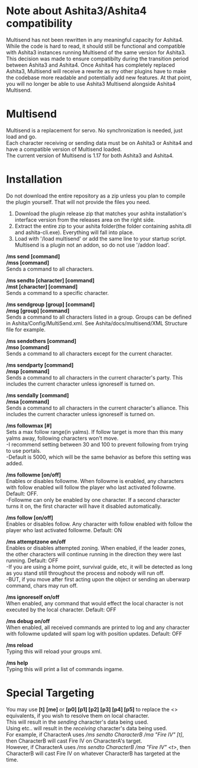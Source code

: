 # Note about Ashita3/Ashita4 compatibility
Multisend has not been rewritten in any meaningful capacity for Ashita4.  While the code is hard to read, it should still be functional and compatible with Ashita3 instances running Multisend of the same version for Ashita3.  This decision was made to ensure compatibilty during the transition period between Ashita3 and Ashita4.  Once Ashita4 has completely replaced Ashita3, Multisend will receive a rewrite as my other plugins have to make the codebase more readable and potentially add new features.  At that point, you will no longer be able to use Ashita3 Multisend alongside Ashita4 Multisend.

# Multisend
Multisend is a replacement for servo.  No synchronization is needed, just load and go.<br>
Each character receiving or sending data must be on Ashita3 or Ashita4 and have a compatible version of Multisend loaded.<br>
The current version of Multisend is 1.17 for both Ashita3 and Ashita4.<br>

# Installation
Do not download the entire repository as a zip unless you plan to compile the plugin yourself. That will not provide the files you need.<br>

1. Download the plugin release zip that matches your ashita installation's interface version from the releases area on the right side.
2. Extract the entire zip to your ashita folder(the folder containing ashita.dll and ashita-cli.exe). Everything will fall into place.
3. Load with '/load multisend' or add the same line to your startup script. Multisend is a plugin not an addon, so do not use '/addon load'.


**/ms send [command]**<br>
**/mss [command]**<br>
Sends a command to all characters.<br>

**/ms sendto [character] [command]**<br>
**/mst [character] [command]**<br>
Sends a command to a specific character.<br>

**/ms sendgroup [group] [command]**<br>
**/msg [group] [command]**<br>
Sends a command to all characters listed in a group.  Groups can be defined in Ashita/Config/MultiSend.xml.  See Ashita/docs/multisend/XML Structure file for example.<br>

**/ms sendothers [command]**<br>
**/mso [command]**<br>
Sends a command to all characters except for the current character.<br>

**/ms sendparty [command]**<br>
**/msp [command]**<br>
Sends a command to all characters in the current character's party.  This includes the current character unless ignoreself is turned on.<br>

**/ms sendally [command]**<br>
**/msa [command]**<br>
Sends a command to all characters in the current character's alliance.  This includes the current character unless ignoreself is turned on.<br>

**/ms followmax [#]**<br>
Sets a max follow range(in yalms).  If follow target is more than this many yalms away, following characters won't move.<br>
-I recommend setting between 30 and 100 to prevent following from trying to use portals.<br>
-Default is 5000, which will be the same behavior as before this setting was added.<br>

**/ms followme [on/off]**<br>
Enables or disables followme.  When followme is enabled, any characters with follow enabled will follow the player who last activated followme.  Default: OFF.<br>
-Followme can only be enabled by one character.  If a second character turns it on, the first character will have it disabled automatically.<br>

**/ms follow [on/off]**<br>
Enables or disables follow.  Any character with follow enabled with follow the player who last activated followme.  Default: ON<br>

**/ms attemptzone on/off**<br>
Enables or disables attempted zoning.  When enabled, if the leader zones, the other characters will continue running in the direction they were last running.  Default: OFF<br>
-If you are using a home point, survival guide, etc, it will be detected as long as you stand still throughout the process and nobody will run off.<br>
-BUT, if you move after first acting upon the object or sending an uberwarp command, chars may run off.<br>

**/ms ignoreself on/off**<br>
When enabled, any command that would effect the local character is not executed by the local character. Default: OFF<br>

**/ms debug on/off**<br>
When enabled, all received commands are printed to log and any character with followme updated will spam log with position updates.  Default: OFF<br>

**/ms reload**<br>
Typing this will reload your groups xml.<br>

**/ms help**<br>
Typing this will print a list of commands ingame.<br>

# Special Targeting
You may use **[t]** **[me]** or **[p0] [p1] [p2] [p3] [p4] [p5]** to replace the <> equivalents, if you wish to resolve them on local character.<br>
This will result in the *sending* character's data being used.<br>
Using **<t>** **<me>** etc.. will result in the *receiving* character's data being used.<br>
For example, if CharacterA uses */ms sendto CharacterB /ma "Fire IV" [t]*, then CharacterB will cast Fire IV on CharacterA's target.<br>
However, if CharacterA uses */ms sendto CharacterB /ma "Fire IV" &lt;t&gt;*, then CharacterB will cast Fire IV on whatever CharacterB has targeted at the time.
